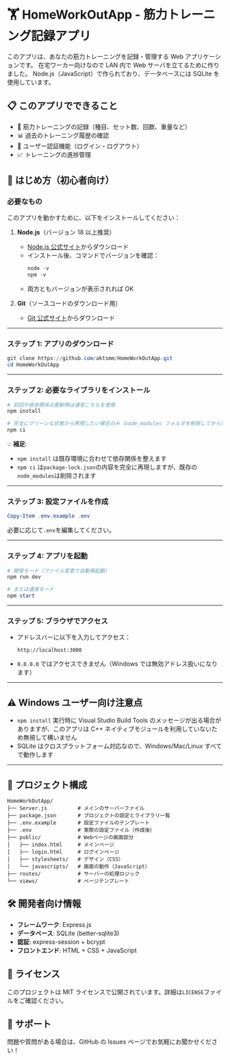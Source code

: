 # 🏋️ HomeWorkOutApp - 筋力トレーニング記録アプリ

このアプリは、あなたの筋力トレーニングを記録・管理する Web アプリケーションです。 在宅ワーカー向けなので LAN 内で Web サーバを立てるために作りました。
Node.js（JavaScript）で作られており、データベースには SQLite を使用しています。

## 📋 このアプリでできること

- 💪 筋力トレーニングの記録（種目、セット数、回数、重量など）
- 📊 過去のトレーニング履歴の確認
- 🔐 ユーザー認証機能（ログイン・ログアウト）
- 📈 トレーニングの進捗管理

## 🚀 はじめ方（初心者向け）

### 必要なもの

このアプリを動かすために、以下をインストールしてください：

1. **Node.js**（バージョン 18 以上推奨）

   - [Node.js 公式サイト](https://nodejs.org/)からダウンロード
   - インストール後、コマンドでバージョンを確認：
     ```powershell
     node -v
     npm -v
     ```
   - 両方ともバージョンが表示されれば OK

2. **Git**（ソースコードのダウンロード用）
   - [Git 公式サイト](https://git-scm.com/)からダウンロード

---

### ステップ 1: アプリのダウンロード

```powershell
git clone https://github.com/aktsmm/HomeWorkOutApp.git
cd HomeWorkOutApp
```

---

### ステップ 2: 必要なライブラリをインストール

```powershell
# 初回や依存関係の更新時は通常こちらを使用
npm install

# 完全にクリーンな状態から再現したい場合のみ（node_modules フォルダを削除してから）
npm ci
```

💡 **補足**:

- `npm install` は既存環境に合わせて依存関係を整えます
- `npm ci` は`package-lock.json`の内容を完全に再現しますが、既存の`node_modules`は削除されます

---

### ステップ 3: 設定ファイルを作成

```powershell
Copy-Item .env.example .env
```

必要に応じて`.env`を編集してください。

---

### ステップ 4: アプリを起動

```powershell
# 開発モード（ファイル変更で自動再起動）
npm run dev

# または通常モード
npm start
```

---

### ステップ 5: ブラウザでアクセス

- アドレスバーに以下を入力してアクセス：
  ```
  http://localhost:3000
  ```
- `0.0.0.0` ではアクセスできません（Windows では無効アドレス扱いになります）

---

## ⚠️ Windows ユーザー向け注意点

- `npm install` 実行時に Visual Studio Build Tools のメッセージが出る場合がありますが、このアプリは C++ ネイティブモジュールを利用していないため無視して構いません
- SQLite はクロスプラットフォーム対応なので、Windows/Mac/Linux すべてで動作します

---

## 📁 プロジェクト構成

```text
HomeWorkOutApp/
├── Server.js          # メインのサーバーファイル
├── package.json       # プロジェクトの設定とライブラリ一覧
├── .env.example       # 設定ファイルのテンプレート
├── .env               # 実際の設定ファイル（作成後）
├── public/            # Webページの画面部分
│   ├── index.html     # メインページ
│   ├── login.html     # ログインページ
│   ├── stylesheets/   # デザイン（CSS）
│   └── javascripts/   # 画面の動作（JavaScript）
├── routes/            # サーバーの処理ロジック
└── views/             # ページテンプレート
```

## 🛠️ 開発者向け情報

- **フレームワーク**: Express.js
- **データベース**: SQLite (better-sqlite3)
- **認証**: express-session + bcrypt
- **フロントエンド**: HTML + CSS + JavaScript

## 📄 ライセンス

このプロジェクトは MIT ライセンスで公開されています。詳細は`LICENSE`ファイルをご確認ください。

## 🤝 サポート

問題や質問がある場合は、GitHub の Issues ページでお気軽にお聞かせください！
